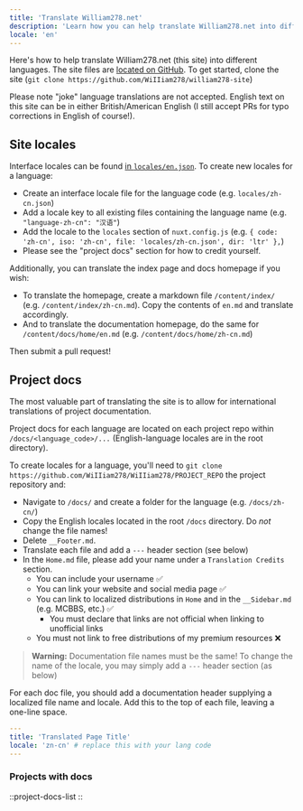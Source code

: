 ```yaml
---
title: 'Translate William278.net'
description: 'Learn how you can help translate William278.net into different languages!'
locale: 'en'
---
```


Here's how to help translate William278.net (this site) into different languages. The site files are [located on GitHub](https://github.com/WiIIiam278/william278-site). To get started, clone the site (`git clone https://github.com/WiIIiam278/william278-site`)

Please note "joke" language translations are not accepted. English text on this site can be in either British/American English (I still accept PRs for typo corrections in English of course!).

## Site locales
Interface locales can be found [in `locales/en.json`](https://github.com/WiIIiam278/william278-site/blob/master/locales/en.json). To create new locales for a language:

* Create an interface locale file for the language code (e.g. `locales/zh-cn.json`)
* Add a locale key to all existing files containing the language name (e.g. `"language-zh-cn": "汉语"`)
* Add the locale to the `locales` section of `nuxt.config.js` (e.g. `{ code: 'zh-cn', iso: 'zh-cn', file: 'locales/zh-cn.json', dir: 'ltr' },`)
* Please see the "project docs" section for how to credit yourself.

Additionally, you can translate the index page and docs homepage if you wish:

* To translate the homepage, create a markdown file `/content/index/` (e.g. `/content/index/zh-cn.md`). Copy the contents of `en.md` and translate accordingly.
* And to translate the documentation homepage, do the same for `/content/docs/home/en.md` (e.g. `/content/docs/home/zh-cn.md`)

Then submit a pull request!

## Project docs
The most valuable part of translating the site is to allow for international translations of project documentation.

Project docs for each language are located on each project repo within `/docs/<language_code>/...` (English-language locales are in the root directory).

To create locales for a language, you'll need to `git clone https://github.com/WiIIiam278/WiIIiam278/PROJECT_REPO` the project repository and:
* Navigate to `/docs/` and create a folder for the language (e.g. `/docs/zh-cn/`)
* Copy the English locales located in the root `/docs` directory. Do *not* change the file names!
* Delete `__Footer.md`.
* Translate each file and add a `---` header section (see below)
* In the `Home.md` file, please add your name under a `Translation Credits` section. 
  * You can include your username ✅
  * You can link your website and social media page ✅
  * You can link to localized distributions in `Home` and in the `__Sidebar.md` (e.g. MCBBS, etc.) ✅
    * You must declare that links are not official when linking to unofficial links
  * You must not link to free distributions of my premium resources ❌

> **Warning:** Documentation file names must be the same! To change the name of the locale, you may simply add a `---` header section (as below)

For each doc file, you should add a documentation header supplying a localized file name and locale. Add this to the top of each file, leaving a one-line space.
```yaml
---
title: 'Translated Page Title'
locale: 'zn-cn' # replace this with your lang code
---

```

### Projects with docs
::project-docs-list
::